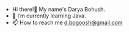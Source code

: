 - Hi there!👋 My name's Darya Bohush.
- 🌱 I’m currently learning Java.
- 📫 How to reach me d.bogoosh@gmail.com

<!---
DariaBoo/DariaBoo is a ✨ special ✨ repository because its `README.md` (this file) appears on your GitHub profile.
You can click the Preview link to take a look at your changes.
--->
